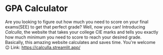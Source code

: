 # GPA Calculator

Are you looking to figure out how much you need to score on your final exams(SEE) to get that perfect grade?
Well, now you can! Introducing *Calculla*, the website that takes your college CIE marks and tells you exactly how much
minimum you need to score to reach your desired grade. Basically, this amazing website calculates and saves time. You're
welcome 😉
Link: https://calculla.streamlit.app/
